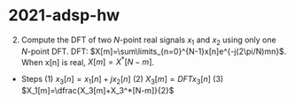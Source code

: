 # 2021-adsp-hw


2. Compute the DFT of two $N$-point real signals $x_1$ and $x_2$ using only one $N$-point DFT.
DFT:  $X[m]=\sum\limits_{n=0}^{N-1}x[n]e^{-j(2\pi/N)mn}$. When x[n] is real, $X[m]=X^*[N-m]$.

- Steps
(1) $x_3[n]=x_1[n]+jx_2[n]$
(2) $X_3[m]=DFT{x_3[n]}$
(3) $X_1[m]=\dfrac{X_3[m]+X_3^*[N-m]}{2}$

